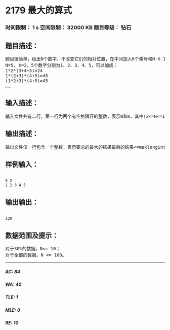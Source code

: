 # 2179 最大的算式   
### 时间限制： 1 s     空间限制： 32000 KB     题目等级： 钻石  
## 题目描述：  

<pre>
题目很简单，给出N个数字，不改变它们的相对位置，在中间加入K个乘号和N-K-1个加号，（括号随便加）使最终结果尽量大。因为乘号和加号一共就是N-1个了，所以恰好每两个相邻数字之间都有一个符号。例如：  
N=5, K=2，5个数字分别为1、2、3、4、5，可以加成：  
1*2*(3+4+5)=24  
1*(2+3)*(4+5)=45  
(1*2+3)*(4+5)=45  
……
</pre>
  
  
## 输入描述：  

<pre>
输入文件共有二行，第一行为两个有空格隔开的整数，表示N和K，其中(2<=N<=15, 0<=K<=N-1)。第二行为 N个用空格隔开的数字（每个数字在0到9之间）。
</pre>
  
  
## 输出描述：  

<pre>
输出文件仅一行包含一个整数，表示要求的最大的结果最后的结果<=maxlongint
</pre>
  
  
## 样例输入：  

<pre><code>
5 2  
1 2 3 4 5
</code></pre>
  
  
## 输出输出：  

<pre><code>
120
</code></pre>
  
  
## 数据范围及提示：  

<pre>
对于30%的数据，N<= 10；  
对于全部的数据，N <= 100。
</pre>
  
  
***  

##### AC: 84  
##### WA: 40  
##### TLE: 1  
##### MLE: 0  
##### RE: 10  
